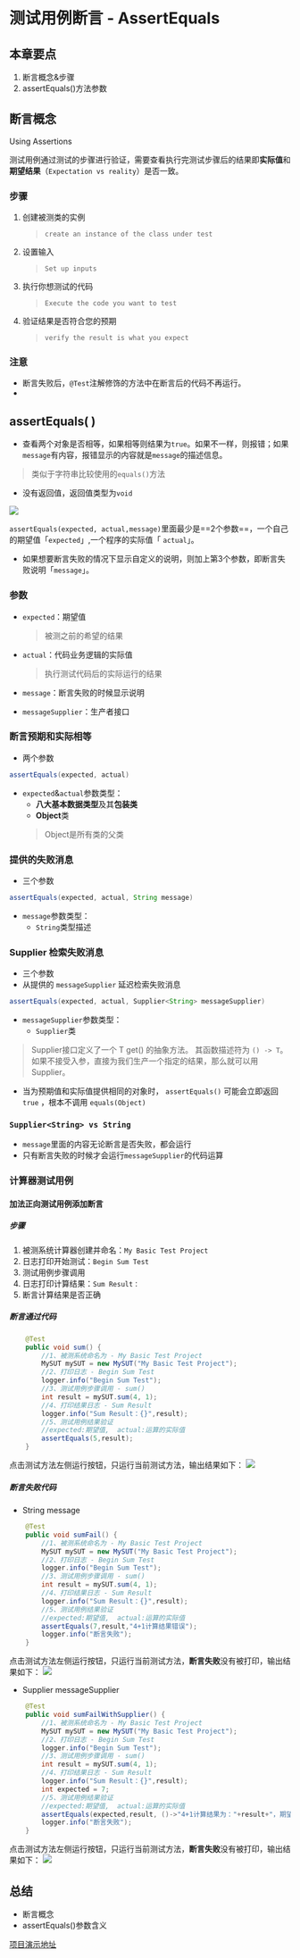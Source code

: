 # 测试用例断言 - AssertEquals
## 本章要点
1. 断言概念&步骤
1. assertEquals()方法参数


## 断言概念
Using Assertions

测试用例通过测试的步骤进行验证，需要查看执行完测试步骤后的结果即**实际值**和**期望结果**（`Expectation vs reality`）是否一致。

### 步骤
1. 创建被测类的实例
    >`create an instance of the class under test`
1. 设置输入
   >`Set up inputs`
1. 执行你想测试的代码       
   >`Execute the code you want to test`
1. 验证结果是否符合您的预期
   >`verify the result is what you expect`
### 注意
   - 断言失败后，`@Test`注解修饰的方法中在断言后的代码不再运行。
- 
## assertEquals( )
- 查看两个对象是否相等，如果相等则结果为`true`。如果不一样，则报错；如果`message`有内容，报错显示的内容就是`message`的描述信息。
>类似于字符串比较使用的`equals()`方法
- 没有返回值，返回值类型为`void`

![](https://cdn.jsdelivr.net/gh/TesterDevSoul/pic/manual/20230104154120.png)

 `assertEquals(expected, actual,message)`里面最少是==2个参数==，一个自己的期望值「`expected`」,一个程序的实际值「 `actual`」。
 - 如果想要断言失败的情况下显示自定义的说明，则加上第3个参数，即断言失败说明「`message`」。


### 参数

- `expected`：期望值
    >被测之前的希望的结果

- `actual`：代码业务逻辑的实际值
    >执行测试代码后的实际运行的结果
- `message`：断言失败的时候显示说明
- `messageSupplier`：生产者接口



### 断言预期和实际相等
- 两个参数
```java
assertEquals(expected, actual)
```
- `expected`&`actual`参数类型：
  - **八大基本数据类型**及其**包装类**
  - **Object**类
  >Object是所有类的父类


### 提供的失败消息
- 三个参数


```java
assertEquals(expected, actual, String message)
```
- `message`参数类型：
  - `String`类型描述

### Supplier 检索失败消息
- 三个参数
- 从提供的 `messageSupplier` 延迟检索失败消息

```java
assertEquals(expected, actual, Supplier<String> messageSupplier)
```
- `messageSupplier`参数类型：
  - `Supplier`类


>Supplier接口定义了一个 T get() 的抽象方法。
其函数描述符为 `() -> T`。
如果不接受入参，直接为我们生产一个指定的结果，那么就可以用Supplier<T>。



- 当为预期值和实际值提供相同的对象时， `assertEquals()` 可能会立即返回 `true` ，根本不调用 `equals(Object)`

### `Supplier<String> vs String`
- `message`里面的内容无论断言是否失败，都会运行
- 只有断言失败的时候才会运行`messageSupplier`的代码运算

### 计算器测试用例

#### 加法正向测试用例添加断言
##### 步骤
1. 被测系统计算器创建并命名：`My Basic Test Project`
2. 日志打印开始测试：`Begin Sum Test`
3. 测试用例步骤调用
4. 日志打印计算结果：`Sum Result：`
5. 断言计算结果是否正确

##### 断言通过代码
```java
    @Test
    public void sum() {
        //1、被测系统命名为 - My Basic Test Project
        MySUT mySUT = new MySUT("My Basic Test Project");
        //2、打印日志 - Begin Sum Test
        logger.info("Begin Sum Test");
        //3、测试用例步骤调用 - sum()
        int result = mySUT.sum(4, 1);
        //4、打印结果日志 - Sum Result
        logger.info("Sum Result：{}",result);
        //5、测试用例结果验证
        //expected:期望值,  actual:运算的实际值
        assertEquals(5,result);
    }
```

点击测试方法左侧运行按钮，只运行当前测试方法，输出结果如下：
![](https://cdn.jsdelivr.net/gh/TesterDevSoul/pic/manual/20230104154745.png)

##### 断言失败代码
- String message
```java
    @Test
    public void sumFail() {
        //1、被测系统命名为 - My Basic Test Project
        MySUT mySUT = new MySUT("My Basic Test Project");
        //2、打印日志 - Begin Sum Test
        logger.info("Begin Sum Test");
        //3、测试用例步骤调用 - sum()
        int result = mySUT.sum(4, 1);
        //4、打印结果日志 - Sum Result
        logger.info("Sum Result：{}",result);
        //5、测试用例结果验证
        //expected:期望值,  actual:运算的实际值
        assertEquals(7,result,"4+1计算结果错误");
        logger.info("断言失败");
    }
```

点击测试方法左侧运行按钮，只运行当前测试方法，**断言失败**没有被打印，输出结果如下：
![](https://cdn.jsdelivr.net/gh/TesterDevSoul/pic/manual/20230104155013.png)

- Supplier<String> messageSupplier
```java
    @Test
    public void sumFailWithSupplier() {
        //1、被测系统命名为 - My Basic Test Project
        MySUT mySUT = new MySUT("My Basic Test Project");
        //2、打印日志 - Begin Sum Test
        logger.info("Begin Sum Test");
        //3、测试用例步骤调用 - sum()
        int result = mySUT.sum(4, 1);
        //4、打印结果日志 - Sum Result
        logger.info("Sum Result：{}",result);
        int expected = 7;
        //5、测试用例结果验证
        //expected:期望值,  actual:运算的实际值
        assertEquals(expected,result, ()->"4+1计算结果为："+result+"，期望结果为："+expected);
        logger.info("断言失败");
    }
```

点击测试方法左侧运行按钮，只运行当前测试方法，**断言失败**没有被打印，输出结果如下：
![](https://cdn.jsdelivr.net/gh/TesterDevSoul/pic/manual/20230105120208.png)

## 总结
- 断言概念
- assertEquals()参数含义


[项目演示地址](https://github.com/TesterDevSoul/Tutorials/blob/master/junit5/junit5-basic/src/test/java/top/testeru/basic/An_01Test_Test.java)
